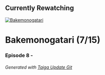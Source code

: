 ﻿
## Currently Rewatching

[![Bakemonogatari](https://s4.anilist.co/file/anilistcdn/media/anime/cover/medium/bx5081-YpAE43HLQKqz.png)](https://anilist.co/anime/5081)

# Bakemonogatari (7/15)

### Episode 8 - 

###### *Generated with [Taiga Update Git](https://github.com/nike4613/taiga-update-git)*